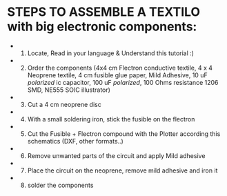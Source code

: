 # STEPS TO ASSEMBLE A TEXTILO with big electronic components:

* 1. Locate, Read in your language & Understand this tutorial :)
* 2. Order the components (4x4 cm Flectron conductive textile, 4 x 4 Neoprene textile, 4 cm fusible glue paper, Mild Adhesive, 10 uF *polarized* ic capacitor, 100 uF *polarized*, 100 Ohms resistance 1206 SMD, NE555 SOIC illustrator)
* 3. Cut a 4 cm neoprene disc
* 4. With a small soldering iron, stick the fusible on the flectron
* 5. Cut the Fusible + Flectron compound with the Plotter according this schematics (DXF, other formats..)
* 6. Remove unwanted parts of the circuit and apply Mild adhesive
* 7. Place the circuit on the neoprene, remove mild adhesive and iron it
* 8. solder the components
